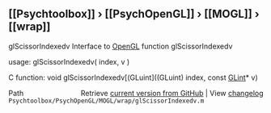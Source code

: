 ## [[Psychtoolbox]] &#8250; [[PsychOpenGL]] &#8250; [[MOGL]] &#8250; [[wrap]]

glScissorIndexedv  Interface to [OpenGL](OpenGL) function glScissorIndexedv  
  
usage:  glScissorIndexedv( index, v )  
  
C function:  void glScissorIndexedv[(GLuint]((GLuint) index, const [GLint](GLint)\* v)  




<div class="code_header" style="text-align:right;">
  <span style="float:left;">Path&nbsp;&nbsp;</span> <span class="counter">Retrieve <a href=
  "https://raw.github.com/Psychtoolbox-3/Psychtoolbox-3/beta/Psychtoolbox/PsychOpenGL/MOGL/wrap/glScissorIndexedv.m">current version from GitHub</a> | View <a href=
  "https://github.com/Psychtoolbox-3/Psychtoolbox-3/commits/beta/Psychtoolbox/PsychOpenGL/MOGL/wrap/glScissorIndexedv.m">changelog</a></span>
</div>
<div class="code">
  <code>Psychtoolbox/PsychOpenGL/MOGL/wrap/glScissorIndexedv.m</code>
</div>


